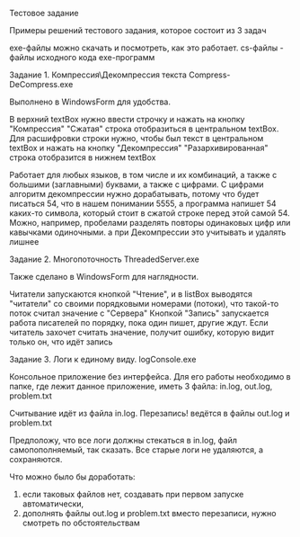 Тестовое задание

Примеры решений тестового задания, которое состоит из 3 задач

exe-файлы можно скачать и посмотреть, как это работает. cs-файлы - файлы исходного кода exe-программ


Задание 1. Компрессия\Декомпрессия текста Compress-DeCompress.exe

Выполнено в WindowsForm для удобства. 

В верхний textBox нужно ввести строчку и нажать на кнопку "Компрессия"
"Сжатая" строка отобразиться в центральном textBox.
Для расшифровки строки нужно, чтобы был текст в центральном textBox и нажать на кнопку "Декомпрессия"
"Разархивированная" строка отобразится в нижнем textBox

Работает для любых языков, в том числе и их комбинаций, а также с большими (заглавными) буквами, а также с цифрами.
С цифрами алгоритм декомпрессии нужно дорабатывать, потому что будет писаться 54, что в нашем понимании 5555, а программа
напишет 54 каких-то символа, который стоит в сжатой строке перед этой самой 54. Можно, например, пробелами разделять повторы одинаковых цифр
или кавычками одиночными. а при Декомпрессии это учитывать и удалять лишнее


Задание 2. Многопоточность ThreadedServer.exe

Также сделано в WindowsForm для наглядности.

Читатели запускаются кнопкой "Чтение", и в listBox выводятся "читатели" со своими порядковыми номерами (потоки), что такой-то поток считал значение с "Сервера"
Кнопкой "Запись" запускается работа писателей по порядку, пока один пишет, другие ждут. Если читатель захочет считать значение, получит ошибку, которую видит только он, что идёт запись


Задание 3. Логи к единому виду. logConsole.exe

Консольное приложение без интерфейса. Для его работы необходимо в папке, где лежит данное приложение, иметь 3 файла: in.log, out.log, problem.txt

Считывание идёт из файла in.log. Перезапись! ведётся в файлы out.log и problem.txt

Предположу, что все логи должны стекаться в in.log, файл самопополняемый, так сказать. Все старые логи не удаляются, а сохраняются.

Что можно было бы доработать: 
1) если таковых файлов нет, создавать при первом запуске автоматически,
2) дополнять файлы out.log и problem.txt вместо перезаписи, нужно смотреть по обстоятельствам

